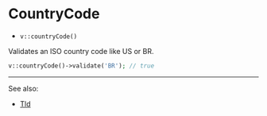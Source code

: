 # CountryCode

- `v::countryCode()`

Validates an ISO country code like US or BR.

```php
v::countryCode()->validate('BR'); // true
```

***
See also:

  * [Tld](Tld.md)
